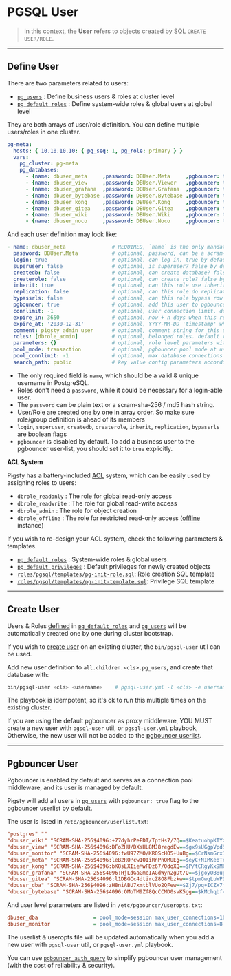 # PGSQL User

> In this context, the **User** refers to objects created by SQL `CREATE USER/ROLE`.



----------------

## Define User

There are two parameters related to users:

* [`pg_users`](PARAM#pg_users) : Define business users & roles at cluster level
* [`pg_default_roles`](PARAM#pg_default_roles) : Define system-wide roles & global users at global level

They are both arrays of user/role definition. You can define multiple users/roles in one cluster.

```yaml
pg-meta:
  hosts: { 10.10.10.10: { pg_seq: 1, pg_role: primary } }
  vars:
    pg_cluster: pg-meta
    pg_databases:
      - {name: dbuser_meta     ,password: DBUser.Meta     ,pgbouncer: true ,roles: [dbrole_admin]    ,comment: pigsty admin user }
      - {name: dbuser_view     ,password: DBUser.Viewer   ,pgbouncer: true ,roles: [dbrole_readonly] ,comment: read-only viewer for meta database }
      - {name: dbuser_grafana  ,password: DBUser.Grafana  ,pgbouncer: true ,roles: [dbrole_admin]    ,comment: admin user for grafana database    }
      - {name: dbuser_bytebase ,password: DBUser.Bytebase ,pgbouncer: true ,roles: [dbrole_admin]    ,comment: admin user for bytebase database   }
      - {name: dbuser_kong     ,password: DBUser.Kong     ,pgbouncer: true ,roles: [dbrole_admin]    ,comment: admin user for kong api gateway    }
      - {name: dbuser_gitea    ,password: DBUser.Gitea    ,pgbouncer: true ,roles: [dbrole_admin]    ,comment: admin user for gitea service       }
      - {name: dbuser_wiki     ,password: DBUser.Wiki     ,pgbouncer: true ,roles: [dbrole_admin]    ,comment: admin user for wiki.js service     }
      - {name: dbuser_noco     ,password: DBUser.Noco     ,pgbouncer: true ,roles: [dbrole_admin]    ,comment: admin user for nocodb service      }
```

And each user definition may look like:

```yaml
- name: dbuser_meta               # REQUIRED, `name` is the only mandatory field of a user definition
  password: DBUser.Meta           # optional, password, can be a scram-sha-256 hash string or plain text
  login: true                     # optional, can log in, true by default  (new biz ROLE should be false)
  superuser: false                # optional, is superuser? false by default
  createdb: false                 # optional, can create database? false by default
  createrole: false               # optional, can create role? false by default
  inherit: true                   # optional, can this role use inherited privileges? true by default
  replication: false              # optional, can this role do replication? false by default
  bypassrls: false                # optional, can this role bypass row level security? false by default
  pgbouncer: true                 # optional, add this user to pgbouncer user-list? false by default (production user should be true explicitly)
  connlimit: -1                   # optional, user connection limit, default -1 disable limit
  expire_in: 3650                 # optional, now + n days when this role is expired (OVERWRITE expire_at)
  expire_at: '2030-12-31'         # optional, YYYY-MM-DD 'timestamp' when this role is expired  (OVERWRITTEN by expire_in)
  comment: pigsty admin user      # optional, comment string for this user/role
  roles: [dbrole_admin]           # optional, belonged roles. default roles are: dbrole_{admin,readonly,readwrite,offline}
  parameters: {}                  # optional, role level parameters with `ALTER ROLE SET`
  pool_mode: transaction          # optional, pgbouncer pool mode at user level, transaction by default
  pool_connlimit: -1              # optional, max database connections at user level, default -1 disable limit
  search_path: public             # key value config parameters according to postgresql documentation (e.g: use pigsty as default search_path)
```

* The only required field is `name`, which should be a valid & unique username in PostgreSQL.
* Roles don't need a `password`, while it could be necessary for a login-able user. 
* The `password` can be plain text or a scram-sha-256 / md5 hash string.
* User/Role are created one by one in array order. So make sure role/group definition is ahead of its members
* `login`, `superuser`, `createdb`, `createrole`, `inherit`, `replication`, `bypassrls` are boolean flags
* `pgbouncer` is disabled by default. To add a business user to the pgbouncer user-list, you should set it to `true` explicitly. 

**ACL System**

Pigsty has a battery-included [ACL](PGSQL-ACL) system, which can be easily used by assigning roles to users:

* `dbrole_readonly` : The role for global read-only access
* `dbrole_readwrite` : The role for global read-write access
* `dbrole_admin` : The role for object creation
* `dbrole_offline` : The role for restricted read-only access ([offline](PGSQL-CONF#offline) instance)

If you wish to re-design your ACL system, check the following parameters & templates.

* [`pg_default_roles`](PARAM#pg_default_roles) : System-wide roles & global users
* [`pg_default_privileges`](PARAM#pg_default_privileges) : Default privileges for newly created objects
* [`roles/pgsql/templates/pg-init-role.sql`](https://github.com/Vonng/pigsty/blob/master/roles/pgsql/templates/pg-init-role.sql): Role creation SQL template
* [`roles/pgsql/templates/pg-init-template.sql`](https://github.com/Vonng/pigsty/blob/master/roles/pgsql/templates/pg-init-template.sql): Privilege SQL template




----------------

## Create User

Users & Roles [defined](#define-user) in [`pg_default_roles`](PARAM#pg_default_roles) and [`pg_users`](PARAM#pg_users) will be automatically created one by one during cluster bootstrap.

If you wish to [create user](PGSQL-ADMIN#create-user) on an existing cluster, the `bin/pgsql-user` util can be used.

Add new user definition to `all.children.<cls>.pg_users`, and create that database with:

```bash
bin/pgsql-user <cls> <username>    # pgsql-user.yml -l <cls> -e username=<username>
```

The playbook is idempotent, so it's ok to run this multiple times on the existing cluster. 

If you are using the default pgbouncer as proxy middleware, YOU MUST create a new user with `pgsql-user` util, or `pgsql-user.yml` playbook,
Otherwise, the new user will not be added to the [pgbouncer userlist](#pgbouncer-user).





----------------

## Pgbouncer User

Pgbouncer is enabled by default and serves as a connection pool middleware, and its user is managed by default.

Pigsty will add all users in [`pg_users`](PARAM#pg_users) with `pgbouncer: true` flag to the pgbouncer userlist by default.

The user is listed in `/etc/pgbouncer/userlist.txt`:

```ini
"postgres" ""
"dbuser_wiki" "SCRAM-SHA-256$4096:+77dyhrPeFDT/TptHs7/7Q==$KeatuohpKIYzHPCt/tqBu85vI11o9mar/by0hHYM2W8=:X9gig4JtjoS8Y/o1vQsIX/gY1Fns8ynTXkbWOjUfbRQ="
"dbuser_view" "SCRAM-SHA-256$4096:DFoZHU/DXsHL8MJ8regdEw==$gx9sUGgpVpdSM4o6A2R9PKAUkAsRPLhLoBDLBUYtKS0=:MujSgKe6rxcIUMv4GnyXJmV0YNbf39uFRZv724+X1FE="
"dbuser_monitor" "SCRAM-SHA-256$4096:fwU97ZMO/KR0ScHO5+UuBg==$CrNsmGrx1DkIGrtrD1Wjexb/aygzqQdirTO1oBZROPY=:L8+dJ+fqlMQh7y4PmVR/gbAOvYWOr+KINjeMZ8LlFww="
"dbuser_meta" "SCRAM-SHA-256$4096:leB2RQPcw1OIiRnPnOMUEg==$eyC+NIMKeoTxshJu314+BmbMFpCcspzI3UFZ1RYfNyU=:fJgXcykVPvOfro2MWNkl5q38oz21nSl1dTtM65uYR1Q="
"dbuser_kong" "SCRAM-SHA-256$4096:bK8sLXIieMwFDz67/0dqXQ==$P/tCRgyKx9MC9LH3ErnKsnlOqgNd/nn2RyvThyiK6e4=:CDM8QZNHBdPf97ztusgnE7olaKDNHBN0WeAbP/nzu5A="
"dbuser_grafana" "SCRAM-SHA-256$4096:HjLdGaGmeIAGdWyn2gDt/Q==$jgoyOB8ugoce+Wqjr0EwFf8NaIEMtiTuQTg1iEJs9BM=:ed4HUFqLyB4YpRr+y25FBT7KnlFDnan6JPVT9imxzA4="
"dbuser_gitea" "SCRAM-SHA-256$4096:l1DBGCc4dtircZ8O8Fbzkw==$tpmGwgLuWPDog8IEKdsaDGtiPAxD16z09slvu+rHE74=:pYuFOSDuWSofpD9OZhG7oWvyAR0PQjJBffgHZLpLHds="
"dbuser_dba" "SCRAM-SHA-256$4096:zH8niABU7xmtblVUo2QFew==$Zj7/pq+ICZx7fDcXikiN7GLqkKFA+X5NsvAX6CMshF0=:pqevR2WpizjRecPIQjMZOm+Ap+x0kgPL2Iv5zHZs0+g="
"dbuser_bytebase" "SCRAM-SHA-256$4096:OMoTM9Zf8QcCCMD0svK5gg==$kMchqbf4iLK1U67pVOfGrERa/fY818AwqfBPhsTShNQ=:6HqWteN+AadrUnrgC0byr5A72noqnPugItQjOLFw0Wk="
```

And user level parameters are listed in `/etc/pgbouncer/useropts.txt`:

```ini
dbuser_dba                  = pool_mode=session max_user_connections=16
dbuser_monitor              = pool_mode=session max_user_connections=8
```

The userlist & useropts file will be updated automatically when you add a new user with `pgsql-user` util, or `pgsql-user.yml` playbook.

You can use [`pgbouncer_auth_query`](PARAM#pgbouncer_auth_query) to simplify pgbouncer user management (with the cost of reliability & security).




